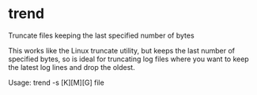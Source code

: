 # trend
Truncate files keeping the last specified number of bytes

This works like the Linux truncate utility, but keeps the last number of specified bytes, so is ideal for truncating log files where you want to keep the latest log lines and drop the oldest.

Usage:
    trend -s <size>[K][M][G] file

